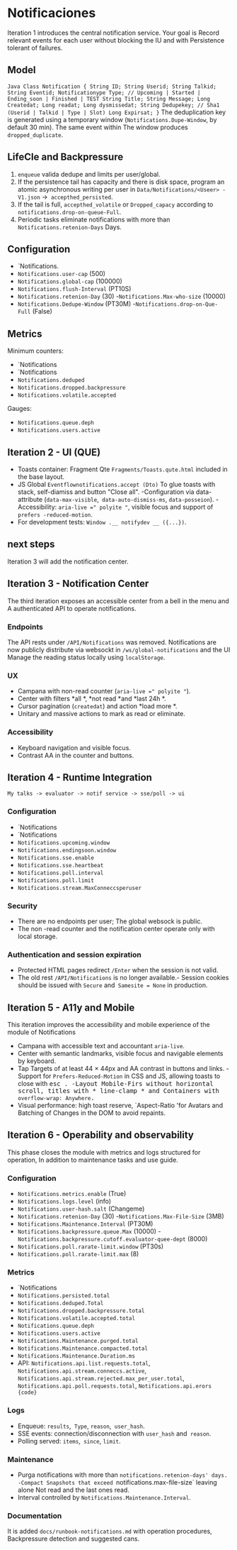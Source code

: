 # Notificaciones

Iteration 1 introduces the central notification service. Your goal is
Record relevant events for each user without blocking the IU and with
Persistence tolerant of failures.

## Model
`` Java
Class Notification {
  String ID;
  String Userid;
  String Talkid;
  String Eventid;
  Notificationype Type; // Upcoming | Started | Ending_soon | Finished | TEST
  String Title;
  String Message;
  Long Createdat;
  Long readat;
  Long dysmissedat;
  String Dedupekey; // Sha1 (Userid | Talkid | Type | Slot)
  Long Expirsat;
}
``
The deduplication key is generated using a temporary window
(`Notifications.Dupe-Window`, by default 30 min). The same event within
The window produces `dropped_duplicate`.

## LifeCle and Backpressure
1. `enqueue` valida dedupe and limits per user/global.
2. If the persistence tail has capacity and there is disk space,
   program an atomic asynchronous writing per user in
   `Data/Notifications/<Useer> -V1.json` →` accepthed_persisted`.
3. If the tail is full, `accepthed_volatile` or
   `Dropped_capacy` according to` notifications.drop-on-queue-Full`.
4. Periodic tasks eliminate notifications with more than
   `Notifications.retenion-Days` Days.

## Configuration
- `Notifications.
- `Notifications.user-cap` (500)
- `Notifications.global-cap` (100000)
- `Notifications.flush-Interval` (PT10S)
- `Notifications.retenion-Day` (30)
-`Notifications.Max-who-size` (10000)
- `Notifications.Dedupe-Window` (PT30M)
-`Notifications.drop-on-Que-Full` (False)

## Metrics
Minimum counters:
- `Notifications
- `Notifications
- `Notifications.deduped`
- `Notifications.dropped.backpressure`
- `Notifications.volatile.accepted`

Gauges:
- `Notifications.queue.deph`
- `Notifications.users.active`

## Iteration 2 - UI (QUE)
- Toasts container: Fragment Qte `Fragments/Toasts.qute.html` included in the base layout.
- JS Global `Eventflownotifications.accept (Dto)` To glue toasts with stack, self-diamiss and button "Close all".
-Configuration via data-attribute (`data-max-visible`,` data-auto-dismiss-ms`, `data-posseion`).
-Accessibility: `aria-live =" polyite "`, visible focus and support of `prefers -reduced-motion`.
- For development tests: `Window .__ notifydev __ ({...})`.

## next steps
Iteration 3 will add the notification center.

## Iteration 3 - Notification Center

The third iteration exposes an accessible center from a bell in the menu and
A authenticated API to operate notifications.

### Endpoints

The API rests under `/API/Notifications` was removed. Notifications are now
publicly distribute via websockt in `/ws/global-notifications` and the UI
Manage the reading status locally using `localStorage`.

### UX

- Campana with non-read counter (`aria-live =" polyite "`).
- Center with filters *all *, *not read *and *last 24h *.
- Cursor pagination (`createdat`) and action *load more *.
- Unitary and massive actions to mark as read or eliminate.

### Accessibility

- Keyboard navigation and visible focus.
- Contrast AA in the counter and buttons.

## Iteration 4 - Runtime Integration

``
My talks -> evaluator -> notif service -> sse/poll -> ui
``

### Configuration
- `Notifications
- `Notifications
- `Notifications.upcoming.window`
- `Notifications.endingsoon.window`
- `Notifications.sse.enable`
- `Notifications.sse.heartbeat`
- `Notifications.poll.interval`
- `Notifications.poll.limit`
- `Notifications.stream.MaxConneccsperuser`

### Security
- There are no endpoints per user; The global websock is public.
- The non -read counter and the notification center operate only with
  local storage.

### Authentication and session expiration
- Protected HTML pages redirect `/Enter` when the session is not valid.
- The old rest `/API/Notifications` is no longer available.- Session cookies should be issued with `Secure` and` Samesite = None` in production.
 
## Iteration 5 - A11y and Mobile

This iteration improves the accessibility and mobile experience of the module of
Notifications

- Campana with accessible text and accountant `aria-live`.
- Center with semantic landmarks, visible focus and navigable elements by
  keyboard.
- Tap Targets of at least 44 × 44px and AA contrast in buttons and links.
-Support for `Prefers-Reduced-Motion` in CSS and JS, allowing toasts to close
  with <kbd> esc </bd>.
-Layout Mobile-Firs without horizontal scroll, titles with * line-clamp * and
  Containers with `overflow-wrap: Anywhere`.
- Visual performance: high toast reserve, `Aspect-Ratio 'for
  Avatars and Batching of Changes in the DOM to avoid repaints.

## Iteration 6 - Operability and observability

This phase closes the module with metrics and logs structured for operation,
In addition to maintenance tasks and use guide.

### Configuration
- `Notifications.metrics.enable` (True)
- `Notifications.logs.level` (info)
- `Notifications.user-hash.salt` (Changeme)
- `Notifications.retenion-Day` (30)
-`Notifications.Max-File-Size` (3MB)
- `Notifications.Maintenance.Interval` (PT30M)
- `Notifications.backpressure.queue.Max` (10000)
-`Notifications.backpressure.cutoff.evaluator-quee-dept` (8000)
- `Notifications.poll.rarate-limit.window` (PT30s)
- `Notifications.poll.rarate-limit.max` (8)

### Metrics
- `Notifications
- `Notifications.persisted.total`
- `Notifications.deduped.Total`
- `Notifications.dropped.backpressure.total`
- `Notifications.volatile.accepted.total`
- `Notifications.queue.deph`
- `Notifications.users.active`
- `Notifications.Maintenance.purged.total`
- `Notifications.Maintenance.compacted.total`
- `Notifications.Maintenance.Duration.ms`
- API: `Notifications.api.list.requests.total`,` Notifications.api.stream.conneccs.active`,
  `Notifications.api.stream.rejected.max_per_user.total`,` Notifications.api.poll.requests.total`,
  `Notifications.api.erors {code}`

### Logs
- Enqueue: `results`,` Type`, `reason`,` user_hash`.
- SSE events: connection/disconnection with `user_hash` and` reason`.
- Polling served: `items`,` since`, `limit`.

### Maintenance
- Purga notifications with more than `notifications.retenion-days' days.
-Compact Snapshots that exceed `notifications.max-file-size` leaving alone
  Not read and the last ones read.
- Interval controlled by `Notifications.Maintenance.Interval`.

### Documentation
It is added `docs/runbook-notifications.md` with operation procedures,
Backpressure detection and suggested cans.